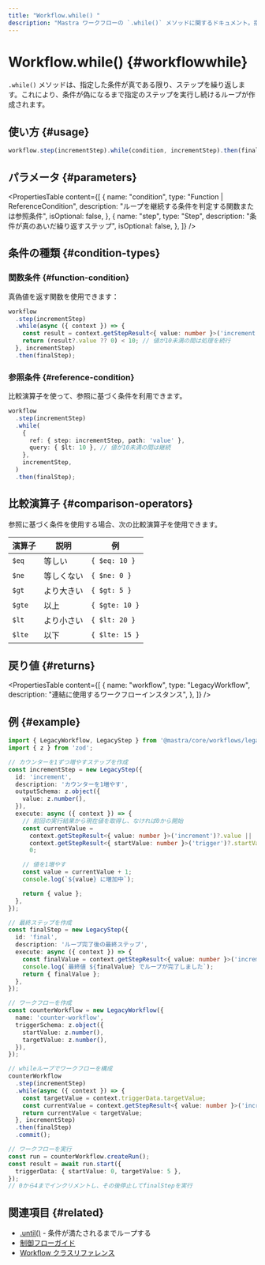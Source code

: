```yaml
---
title: "Workflow.while() "
description: "Mastra ワークフローの `.while()` メソッドに関するドキュメント。指定した条件が真である間、ステップを繰り返します。"
---
```


# Workflow.while() \{#workflowwhile\}

`.while()` メソッドは、指定した条件が真である限り、ステップを繰り返します。これにより、条件が偽になるまで指定のステップを実行し続けるループが作成されます。

## 使い方 \{#usage\}

```typescript
workflow.step(incrementStep).while(condition, incrementStep).then(finalStep);
```

## パラメータ \{#parameters\}

<PropertiesTable
  content={[
{
name: "condition",
type: "Function | ReferenceCondition",
description:
"ループを継続する条件を判定する関数または参照条件",
isOptional: false,
},
{
name: "step",
type: "Step",
description: "条件が真のあいだ繰り返すステップ",
isOptional: false,
},
]}
/>

## 条件の種類 \{#condition-types\}

### 関数条件 \{#function-condition\}

真偽値を返す関数を使用できます：

```typescript
workflow
  .step(incrementStep)
  .while(async ({ context }) => {
    const result = context.getStepResult<{ value: number }>('increment');
    return (result?.value ?? 0) < 10; // 値が10未満の間は処理を続行
  }, incrementStep)
  .then(finalStep);
```

### 参照条件 \{#reference-condition\}

比較演算子を使って、参照に基づく条件を利用できます。

```typescript
workflow
  .step(incrementStep)
  .while(
    {
      ref: { step: incrementStep, path: 'value' },
      query: { $lt: 10 }, // 値が10未満の間は継続
    },
    incrementStep,
  )
  .then(finalStep);
```

## 比較演算子 \{#comparison-operators\}

参照に基づく条件を使用する場合、次の比較演算子を使用できます。

| 演算子 | 説明                     | 例              |
| ------ | ------------------------ | --------------- |
| `$eq`  | 等しい                   | `{ $eq: 10 }`   |
| `$ne`  | 等しくない               | `{ $ne: 0 }`    |
| `$gt`  | より大きい               | `{ $gt: 5 }`    |
| `$gte` | 以上                     | `{ $gte: 10 }`  |
| `$lt`  | より小さい               | `{ $lt: 20 }`   |
| `$lte` | 以下                     | `{ $lte: 15 }`  |

## 戻り値 \{#returns\}

<PropertiesTable
  content={[
{
name: "workflow",
type: "LegacyWorkflow",
description: "連結に使用するワークフローインスタンス",
},
]}
/>

## 例 \{#example\}

```typescript
import { LegacyWorkflow, LegacyStep } from '@mastra/core/workflows/legacy';
import { z } from 'zod';

// カウンターを1ずつ増やすステップを作成
const incrementStep = new LegacyStep({
  id: 'increment',
  description: 'カウンターを1増やす',
  outputSchema: z.object({
    value: z.number(),
  }),
  execute: async ({ context }) => {
    // 前回の実行結果から現在値を取得し、なければ0から開始
    const currentValue =
      context.getStepResult<{ value: number }>('increment')?.value ||
      context.getStepResult<{ startValue: number }>('trigger')?.startValue ||
      0;

    // 値を1増やす
    const value = currentValue + 1;
    console.log(`${value} に増加中`);

    return { value };
  },
});

// 最終ステップを作成
const finalStep = new LegacyStep({
  id: 'final',
  description: 'ループ完了後の最終ステップ',
  execute: async ({ context }) => {
    const finalValue = context.getStepResult<{ value: number }>('increment')?.value;
    console.log(`最終値 ${finalValue} でループが完了しました`);
    return { finalValue };
  },
});

// ワークフローを作成
const counterWorkflow = new LegacyWorkflow({
  name: 'counter-workflow',
  triggerSchema: z.object({
    startValue: z.number(),
    targetValue: z.number(),
  }),
});

// whileループでワークフローを構成
counterWorkflow
  .step(incrementStep)
  .while(async ({ context }) => {
    const targetValue = context.triggerData.targetValue;
    const currentValue = context.getStepResult<{ value: number }>('increment')?.value ?? 0;
    return currentValue < targetValue;
  }, incrementStep)
  .then(finalStep)
  .commit();

// ワークフローを実行
const run = counterWorkflow.createRun();
const result = await run.start({
  triggerData: { startValue: 0, targetValue: 5 },
});
// 0から4までインクリメントし、その後停止してfinalStepを実行
```

## 関連項目 \{#related\}

* [.until()](./until) - 条件が満たされるまでループする
* [制御フローガイド](/docs/examples/workflows_legacy/conditional-branching)
* [Workflow クラスリファレンス](./workflow)